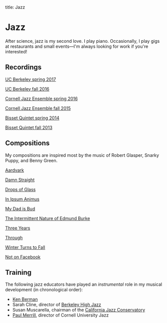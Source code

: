 title: Jazz

# Jazz

After science, jazz is my second love. I play piano. Occasionally, I play gigs at restaurants and small events—I'm always looking for work if you're interested!

## Recordings

[UC Berkeley spring 2017](https://drive.google.com/open?id=0B_EjB5L1rvMZTW9TZGpVcWYxTDA)

[UC Berkeley fall 2016](https://drive.google.com/open?id=0B_EjB5L1rvMZaVo2SVlvV3cteWs)

[Cornell Jazz Ensemble spring 2016](https://drive.google.com/open?id=0B5apO-iCShKsNTNHMFVDd3I0LWc)

[Cornell Jazz Ensemble fall 2015](https://www.cornell.edu/video/wind-symphony-jazz-band-concert-nov-20-2015)

[Bisset Quintet spring 2014](https://drive.google.com/file/d/0B94rmt96qcqPUUloUlRPX3RTaTg/view?usp=sharing)

[Bisset Quintet fall 2013](https://www.youtube.com/watch?v=aw3hozcMwMk)

## Compositions
My compositions are inspired most by the music of Robert Glasper, Snarky Puppy, and Benny Green.

[Aardvark]({filename}/charts/aardvark.pdf)

[Damn Straight]({filename}/charts/damn_straight.pdf)

[Drops of Glass]({filename}/charts/drops_of_glass.pdf)

[In Ipsum Animus]({filename}/charts/in_ipsum_animus.pdf)

[My Dad is Bud]({filename}/charts/my_dad_is_bud.pdf)

[The Intermittent Nature of Edmund Burke]({filename}/charts/the_intermittent_nature_of_edmund_burke.pdf)

[Three Years]({filename}/charts/three_years.pdf)

[Through]({filename}/charts/through.pdf)

[Winter Turns to Fall]({filename}/charts/winter_turns_to_fall.pdf)

[Not on Facebook]({filename}/charts/not_on_facebook.pdf)

## Training

The following jazz educators have played an *instrumental* role in my musical development (in chronological order):

- [Ken Berman](http://kenbermanmusic.com)
- Sarah Cline, director of [Berkeley High Jazz](http://www.bhsjazz.org)
- Susan Muscarella, chairman of the [California Jazz Conservatory](http://cjc.edu)
- [Paul Merrill](http://music.cornell.edu/people/faculty/profile/paul-merrill/), director of Cornell University Jazz
